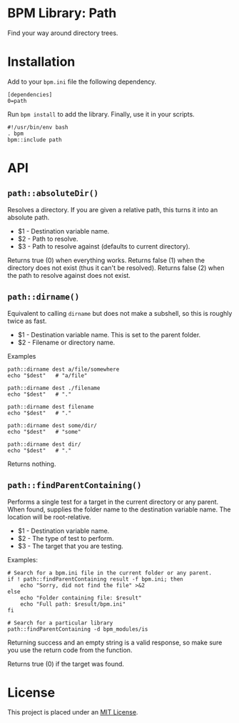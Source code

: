 BPM Library: Path
=================

Find your way around directory trees.


Installation
============

Add to your `bpm.ini` file the following dependency.

    [dependencies]
    0=path

Run `bpm install` to add the library. Finally, use it in your scripts.

    #!/usr/bin/env bash
    . bpm
    bpm::include path


API
===


[//]: # (AUTOGENERATED FROM libpath - START)

`path::absoluteDir()`
---------------------

Resolves a directory. If you are given a relative path, this turns it into an absolute path.

* $1 - Destination variable name.
* $2 - Path to resolve.
* $3 - Path to resolve against (defaults to current directory).

Returns true (0) when everything works. Returns false (1) when the directory does not exist (thus it can't be resolved). Returns false (2) when the path to resolve against does not exist.


`path::dirname()`
-----------------

Equivalent to calling `dirname` but does not make a subshell, so this is roughly twice as fast.

* $1 - Destination variable name. This is set to the parent folder.
* $2 - Filename or directory name.

Examples

    path::dirname dest a/file/somewhere
    echo "$dest"   # "a/file"

    path::dirname dest ./filename
    echo "$dest"   # "."

    path::dirname dest filename
    echo "$dest"   # "."

    path::dirname dest some/dir/
    echo "$dest"   # "some"

    path::dirname dest dir/
    echo "$dest"   # "."

Returns nothing.


`path::findParentContaining()`
------------------------------

Performs a single test for a target in the current directory or any parent. When found, supplies the folder name to the destination variable name. The location will be root-relative.

* $1 - Destination variable name.
* $2 - The type of test to perform.
* $3 - The target that you are testing.

Examples:

    # Search for a bpm.ini file in the current folder or any parent.
    if ! path::findParentContaining result -f bpm.ini; then
        echo "Sorry, did not find the file" >&2
    else
        echo "Folder containing file: $result"
        echo "Full path: $result/bpm.ini"
    fi

    # Search for a particular library
    path::findParentContaining -d bpm_modules/is

Returning success and an empty string is a valid response, so make sure you use the return code from the function.

Returns true (0) if the target was found.

[//]: # (AUTOGENERATED FROM libpath - END)


License
=======

This project is placed under an [MIT License](LICENSE.md).
